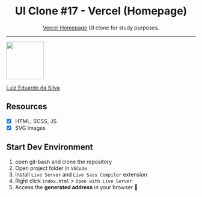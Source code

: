 <h1 align="center">
UI Clone #17 - Vercel (Homepage)
</h1>

           
<p align="center"><a href="https://vercel.com">Vercel Homepage</a> UI clone for study purposes.</p>

<hr>

[<img src="https://avatars.githubusercontent.com/u/71404614?s=400&u=ead15af3b57746b10975dcac0cbda0e8c5bcb924&v=4" width="100px;"/>](https://github.com/onlyLuiz)

[Luiz Eduardo da Silva](https://github.com/onlyLuiz)

## Resources

- [x] HTML, SCSS, JS
- [x] SVG Images

## Start Dev Environment
1. open git-bash and clone the repository
2.  Open project folder in `VSCode`
3.  Install `Live Server` and `Live Sass Compiler` extension
4.  Right click `index.html` > `Open with Live Server`
5.  Access the **generated address** in your browser 🚀
